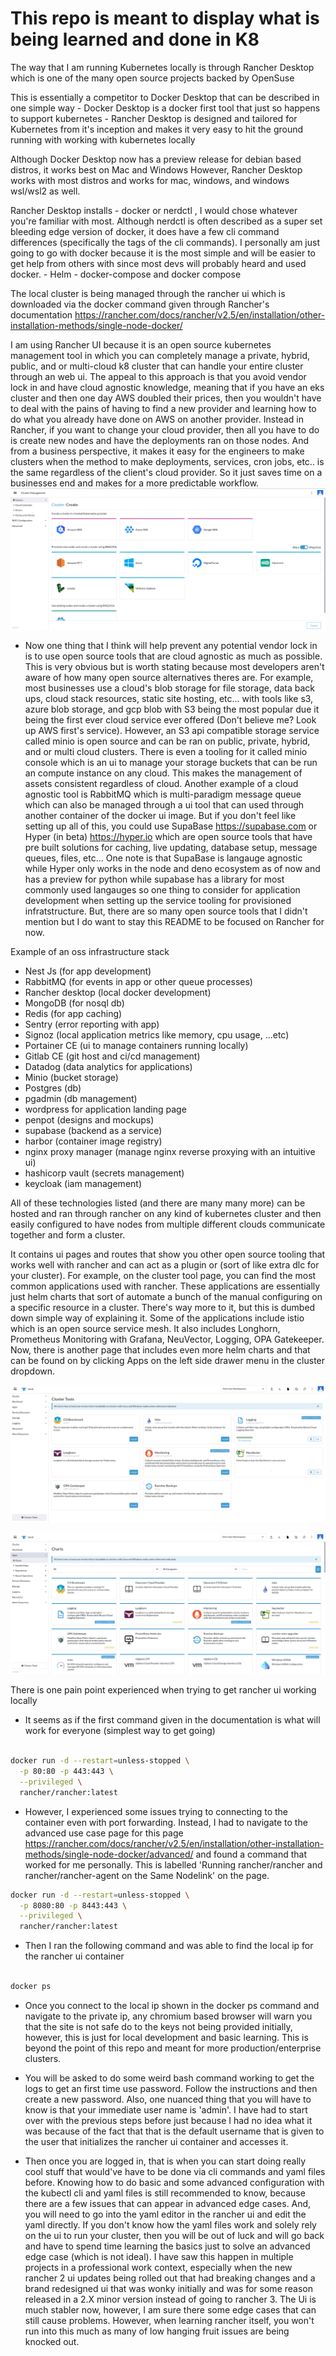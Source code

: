 # This repo is meant to display what is being learned and done in K8 

The way that I am running Kubernetes locally is through Rancher Desktop which is one of the many open source projects backed by OpenSuse

This is essentially a competitor to Docker Desktop that can be described in one simple way 
    - Docker Desktop is a docker first tool that just so happens to support kubernetes
    - Rancher Desktop is designed and tailored for Kubernetes from it's inception and makes it very easy to hit the ground running with working with kubernetes locally

Although Docker Desktop now has a preview release for debian based distros, it works best on Mac and Windows
However, Rancher Desktop works with most distros and works for mac, windows, and windows wsl/wsl2 as well.


Rancher Desktop installs 
    - docker or nerdctl , I would chose whatever you're familiar with most. Although nerdctl is often described as a super set bleeding edge version of docker, it does have a few cli command differences (specifically the tags of the cli commands). I personally am just going to go with docker because it is the most simple and will be easier to get help from others with since most devs will probably heard and used docker. 
    - Helm
    - docker-compose and docker compose

The local cluster is being managed through the rancher ui which is downloaded via the docker command given through Rancher's documentation https://rancher.com/docs/rancher/v2.5/en/installation/other-installation-methods/single-node-docker/


I am using Rancher UI because it is an open source kubernetes management tool in which you can completely manage a private, hybrid, public, and or multi-cloud k8 cluster that can handle your entire cluster through an web ui. The appeal to this approach is that you avoid vendor lock in and have cloud agnostic knowledge, meaning that if you have an eks cluster and then one day AWS doubled their prices, then you wouldn't have to deal with the pains of having to find a new provider and learning how to do what you already have done on AWS on another provider. Instead in Rancher, if you want to change your cloud provider, then all you have to do is create new nodes and have the deployments ran on those nodes. And from a business perspective, it makes it easy for the engineers to make clusters when the method to make deployments, services, cron jobs, etc.. is the same regardless of the client's cloud provider. So it just saves time on a businesses end and makes for a more predictable workflow. 
![Alt text](assets/create-cluster-or-node.png?raw=true "Title")

- Now one thing that I think will help prevent any potential vendor lock in is to use open source tools that are cloud agnostic as much as possible. This is very obvious but is worth stating because most developers aren't aware of how many open source alternatives theres are. For example, most businesses use a cloud's blob storage for file storage, data back ups, cloud stack resources, static site hosting, etc... with tools like s3, azure blob storage, and gcp blob with S3 being the most popular due it being the first ever cloud service ever offered (Don't believe me? Look up AWS first's service). However, an S3 api compatible storage service called minio is open source and can be ran on public, private, hybrid, and or multi cloud clusters. There is even a tooling for it called minio console which is an ui to manage your storage buckets that can be run an compute instance on any cloud. This makes the management of assets consistent regardless of cloud. Another example of a cloud agnostic tool is RabbitMQ which is multi-paradigm message queue which can also be managed through a ui tool that can used through another container of the docker ui image. But if you don't feel like setting up all of this, you could use SupaBase https://supabase.com or Hyper (in beta) https://hyper.io which are open source tools that have pre built solutions for caching, live updating, database setup, message queues, files, etc... One note is that SupaBase is langauge agnostic while Hyper only works in the node and deno ecosystem as of now and has a preview for python while supabase has a library for most commonly used langauges so one thing to consider for application development when setting up the service tooling for provisioned infratstructure. But, there are so many open source tools that I didn't mention but I do want to stay this README to be focused on Rancher for now.

Example of an oss infrastructure stack 
- Nest Js (for app development)
- RabbitMQ (for events in app or other queue processes)
- Rancher desktop (local docker development)
- MongoDB (for nosql db)
- Redis (for app caching)
- Sentry (error reporting with app)
- Signoz (local application metrics like memory, cpu usage, ...etc)
- Portainer CE (ui to manage containers running locally)
- Gitlab CE (git host and ci/cd management)
- Datadog (data analytics for applications)
- Minio (bucket storage)
- Postgres (db)
- pgadmin (db management)
- wordpress for application landing page
- penpot (designs and mockups)
- supabase (backend as a service)
- harbor (container image registry)
- nginx proxy manager (manage nginx reverse proxying with an intuitive ui)
- hashicorp vault (secrets management)
- keycloak (iam management)

All of these technologies listed (and there are many many more) can be hosted and ran through rancher on any kind of kubernetes cluster and then easily configured to have nodes from multiple different clouds communicate together and form a cluster.


It contains ui pages and routes that show you other open source tooling that works well with rancher and can act as a plugin or (sort of like extra dlc for your cluster). For example, on the cluster tool page, you can find the most common applications used with rancher. These applications are essentially just helm charts that sort of automate a bunch of the manual configuring on a specific resource in a cluster. There's way more to it, but this is dumbed down simple way of explaining it. Some of the applications include istio which is an open source service mesh. It also includes Longhorn, Prometheus Monitoring with Grafana, NeuVector, Logging, OPA Gatekeeper. Now, there is another page that includes even more helm charts and that can be found on by clicking Apps on the left side drawer menu in the cluster dropdown.  


![Alt text](assets/cluster-tools.png?raw=true "Title")

![Alt text](assets/charts.png?raw=true "Title")




There is one pain point experienced when trying to get rancher ui working locally

- It seems as if the first command given in the documentation is what will work for everyone (simplest way to get going)
```bash

docker run -d --restart=unless-stopped \
  -p 80:80 -p 443:443 \
  --privileged \
  rancher/rancher:latest

```

- However, I experienced some issues trying to connecting to the container even with port forwarding. Instead, I had to navigate to the advanced use case page for this page https://rancher.com/docs/rancher/v2.5/en/installation/other-installation-methods/single-node-docker/advanced/ and found a command that worked for me personally. This is labelled 'Running rancher/rancher and rancher/rancher-agent on the Same Nodelink' on the page. 

```bash
docker run -d --restart=unless-stopped \
  -p 8080:80 -p 8443:443 \
  --privileged \
  rancher/rancher:latest

```

- Then I ran the following command and was able to find the local ip for the rancher ui container
```bash

docker ps 

```

- Once you connect to the local ip shown in the docker ps command and navigate to the private ip, any chromium based browser will warn you that the site is not safe do to the keys not being provided initially, however, this is just for local development and basic learning. This is beyond the point of this repo and meant for more production/enterprise clusters.

- You will be asked to do some weird bash command working to get the logs to get an first time use password. Follow the instructions and then create a new password. Also, one nuanced thing that you will have to know is that your immediate user name is 'admin'. I have had to start over with the previous steps before just because I had no idea what it was because of the fact that that is the default username that is given to the user that initializes the rancher ui container and accesses it. 


- Then once you are logged in, that is when you can start doing really cool stuff that would've have to be done via cli commands and yaml files before. Knowing how to do basic and some advanced configuration with the kubectl cli and yaml files is still recommended to know, because there are a few issues that can appear in advanced edge cases. And, you will need to go into the yaml editor in the rancher ui and edit the yaml directly. If you don't know how the yaml files work and solely rely on the ui to run your cluster, then you will be out of luck and will go back and have to spend time learning the basics just to solve an advanced edge case (which is not ideal). I have saw this happen in multiple projects in a professional work context, especially when the new rancher 2 ui updates being rolled out that had breaking changes and a brand redesigned ui that was wonky initially and was for some reason released in a 2.X minor version instead of going to rancher 3. The Ui is much stabler now, however, I am sure there some edge cases that can still cause problems. However, when learning rancher itself, you won't run into this much as many of low hanging fruit issues are being knocked out.



